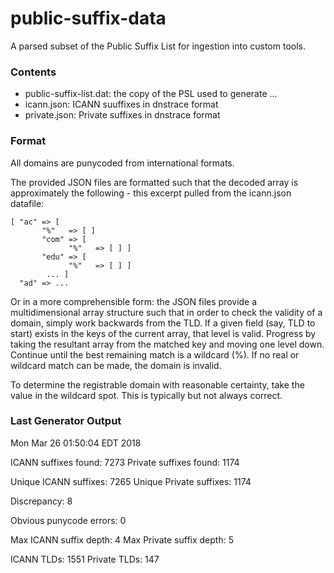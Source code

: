 # public-suffix-data

A parsed subset of the Public Suffix List for ingestion into custom tools.

### Contents

* public-suffix-list.dat: the copy of the PSL used to generate ...
* icann.json: ICANN suuffixes in dnstrace format
* private.json: Private suffixes in dnstrace format

### Format

All domains are punycoded from international formats.

The provided JSON files are formatted such that the decoded array is approximately the following - this excerpt pulled from the icann.json datafile:

```
[ "ac" => [
       "%"   => [ ]
       "com" => [
             "%"   => [ ] ]
       "edu" => [
             "%"   => [ ] ]
        ... ]
  "ad" => ...
```

Or in a more comprehensible form: the JSON files provide a multidimensional array structure such that in order to check the validity of a domain, simply work backwards from the TLD. If a given field (say, TLD to start) exists in the keys of the current array, that level is valid. Progress by taking the resultant array from the matched key and moving one level down. Continue until the best remaining match is a wildcard (%). If no real or wildcard match can be made, the domain is invalid.

To determine the registrable domain with reasonable certainty, take the value in the wildcard spot. This is typically but not always correct.

### Last Generator Output

Mon Mar 26 01:50:04 EDT 2018

ICANN suffixes found: 7273   Private suffixes found: 1174

Unique ICANN suffixes: 7265   Unique Private suffixes: 1174

Discrepancy: 8

Obvious punycode errors: 0

Max ICANN suffix depth: 4   Max Private suffix depth: 5

ICANN TLDs: 1551   Private TLDs: 147

